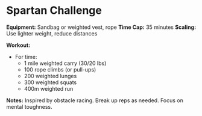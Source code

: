 # Spartan Challenge

**Equipment:** Sandbag or weighted vest, rope
**Time Cap:** 35 minutes
**Scaling:** Use lighter weight, reduce distances

**Workout:**
- For time:
  - 1 mile weighted carry (30/20 lbs)
  - 100 rope climbs (or pull-ups)
  - 200 weighted lunges
  - 300 weighted squats
  - 400m weighted run

**Notes:**
Inspired by obstacle racing. Break up reps as needed. Focus on mental toughness.